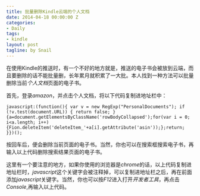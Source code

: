 ```yaml
---
title: 批量删除Kindle云端的个人文档
date: 2014-04-18 00:00:00 Z
categories:
- Daily
tags:
- kindle
layout: post
tagline: by Snail
---
```


在使用Kindle的推送时，有一个不好的地方就是，推送的电子书会被放到云端，而且要删除的话不能批量删，长年累月就积累了一大批。本人找到一种方法可以批量删除当前*个人文档*页面的电子书。

<!--more-->

首先，登录*amazon*，并点击个人文档，将以下代码复制进地址栏中：

	javascript:(function(){ var v = new RegExp("PersonalDocuments"); if (!v.test(document.URL)) { return false; } {a=document.getElementsByClassName('rowBodyCollapsed');for(var i = 0; i<a.length; i++){Fion.deleteItem('deleteItem_'+a[i].getAttribute('asin'));};return; }})();

按回车后，便会删除当前页面的电子书。当然，你也可以在搜索框搜索电子书，再输入以上代码删除搜索结果页面的电子书。

这里有一个要注意的地方，如果你使用的浏览器是*chrome*的话，以上代码复制进地址栏时，*javascript*这个关键字会被注释掉，可以复制进地址栏之后，再在前面添加*javascript*关键字。当然，你也可以按*F12*进入打开*开发者工具*，再点击*Console*,再输入以上代码。